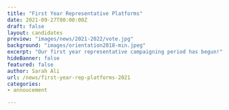 ```yaml
---
title: "First Year Representative Platforms"
date: 2021-09-27T00:00:00Z
draft: false
layout: candidates
preview: "images/news/2021-2022/vote.jpg"
background: "images/orientation2018-min.jpeg"
excerpt: "Our first year representative campaigning period has begun!"
hideBanner: false
featured: false
author: Sarah Ali
url: /news/first-year-rep-platforms-2021
categories:
- annoucement

---
```


